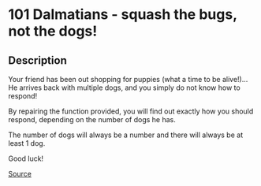 # 101 Dalmatians - squash the bugs, not the dogs!

## Description

Your friend has been out shopping for puppies (what a time to be alive!)...
He arrives back with multiple dogs, and you simply do not know how to respond!

By repairing the function provided, you will find out exactly how you should
respond, depending on the number of dogs he has.

The number of dogs will always be a number and there will always be at least 1 dog.

Good luck!

[Source](https://www.codewars.com/kata/56f6919a6b88de18ff000b36)